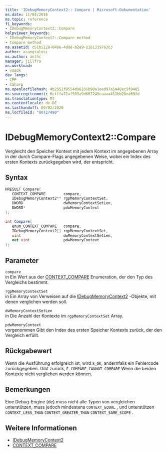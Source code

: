 ```yaml
---
title: 'IDebugMemoryContext2:: Compare | Microsoft-Dokumentation'
ms.date: 11/04/2016
ms.topic: reference
f1_keywords:
- IDebugMemoryContext2::Compare
helpviewer_keywords:
- IDebugMemoryContext2::Compare method
- Compare method
ms.assetid: c51b5128-848e-4d8e-b2e9-1161339763c3
author: acangialosi
ms.author: anthc
manager: jillfra
ms.workload:
- vssdk
dev_langs:
- CPP
- CSharp
ms.openlocfilehash: 4b2551f8554d96186b90a1eed97a5a48ec5f0405
ms.sourcegitcommit: 6cfffa72af599a9d667249caaaa411bb28ea69fd
ms.translationtype: MT
ms.contentlocale: de-DE
ms.lasthandoff: 09/02/2020
ms.locfileid: "80727490"
---
```

# <a name="idebugmemorycontext2compare"></a>IDebugMemoryContext2::Compare
Vergleicht den Speicher Kontext mit jedem Kontext im angegebenen Array in der durch Compare-Flags angegebenen Weise, wobei ein Index des ersten Kontexts zurückgegeben wird, der entspricht.

## <a name="syntax"></a>Syntax

```cpp
HRESULT Compare( 
   CONTEXT_COMPARE        compare,
   IDebugMemoryContext2** rgpMemoryContextSet,
   DWORD                  dwMemoryContextSetLen,
   DWORD*                 pdwMemoryContext
);
```

```csharp
int Compare(
   enum_CONTEXT_COMPARE   compare,
   IDebugMemoryContext2[] rgpMemoryContextSet,
   uint                   dwMemoryContextSetLen,
   out uint               pdwMemoryContext
);
```

## <a name="parameters"></a>Parameter
`compare`\
in Ein Wert aus der [CONTEXT_COMPARE](../../../extensibility/debugger/reference/context-compare.md) Enumeration, der den Typ des Vergleichs bestimmt.

`rgpMemoryContextSet`\
in Ein Array von Verweisen auf die [IDebugMemoryContext2](../../../extensibility/debugger/reference/idebugmemorycontext2.md) -Objekte, mit denen verglichen werden soll.

`dwMemoryContextSetLen`\
in Die Anzahl der Kontexte im `rgpMemoryContextSet` Array.

`pdwMemoryContext`\
vorgenommen Gibt den Index des ersten Speicher Kontexts zurück, der den Vergleich erfüllt.

## <a name="return-value"></a>Rückgabewert
 Wenn die Ausführung erfolgreich ist, wird `S_OK`, andernfalls ein Fehlercode zurückgegeben. Gibt zurück, `E_COMPARE_CANNOT_COMPARE` Wenn die beiden Kontexte nicht verglichen werden können.

## <a name="remarks"></a>Bemerkungen
 Eine Debug-Engine (de) muss nicht alle Typen von vergleichen unterstützen, muss jedoch mindestens `CONTEXT_EQUAL` , und unterstützen `CONTEXT_LESS_THAN` `CONTEXT_GREATER_THAN` `CONTEXT_SAME_SCOPE` .

## <a name="see-also"></a>Weitere Informationen
- [IDebugMemoryContext2](../../../extensibility/debugger/reference/idebugmemorycontext2.md)
- [CONTEXT_COMPARE](../../../extensibility/debugger/reference/context-compare.md)
